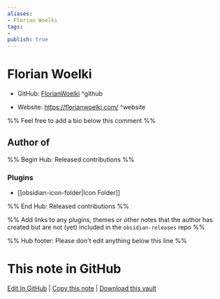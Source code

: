 ```yaml
---
aliases:
- Florian Woelki
tags:
- 
publish: true
---
```


# Florian Woelki

- GitHub: [FlorianWoelki](https://github.com/FlorianWoelki/) ^github
<!-- - Discord: `@` ^discord-->
- Website: <https://florianwoelki.com/> ^website
<!-- - [[Publish sites|Publish site]]: <https://> ^publish-->

%% Feel free to add a bio below this comment %%


## Author of

%% Begin Hub: Released contributions %%
### Plugins
- [[obsidian-icon-folder|Icon Folder]]

%% End Hub: Released contributions %%

%% Add links to any plugins, themes or other notes that the author has created but are not (yet) included in the `obsidian-releases` repo %%

<!--
### Unlisted plugins
-->

<!--
### Others
-->

<!--
## Sponsor this author
-->

<!-- - [[GitHub sponsors]]: [Sponsor @FlorianWoelki on GitHub Sponsors](https://github.com/sponsors/FlorianWoelki) ^github-sponsor-->
<!-- - [[Buy me a coffee]]: <https://> ^buy-me-a-coffee-->
<!-- - [[PayPal]]: <https://> ^paypal-->
<!-- - [[Patreon]]: <https://> ^patreon-->

<!--
## Follow this author
-->

<!-- - [[YouTube Channels|On YouTube]]: <https://> ^youtube-->
<!-- - Twitter: <https://> ^twitter-->
<!-- - ... -->

%% Hub footer: Please don't edit anything below this line %%

# This note in GitHub

<span class="git-footer">[Edit In GitHub](https://github.dev/obsidian-community/obsidian-hub/blob/main/01%20-%20Community/People/FlorianWoelki.md "git-hub-edit-note") | [Copy this note](https://raw.githubusercontent.com/obsidian-community/obsidian-hub/main/01%20-%20Community/People/FlorianWoelki.md "git-hub-copy-note") | [Download this vault](https://github.com/obsidian-community/obsidian-hub/archive/refs/heads/main.zip "git-hub-download-vault") </span>
